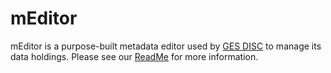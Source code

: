 # mEditor

mEditor is a purpose-built metadata editor used by [GES DISC](https://disc.gsfc.nasa.gov/) to manage its data holdings. Please see our [ReadMe](https://lb.gesdisc.eosdis.nasa.gov/meditor/docs/readme) for more information.
